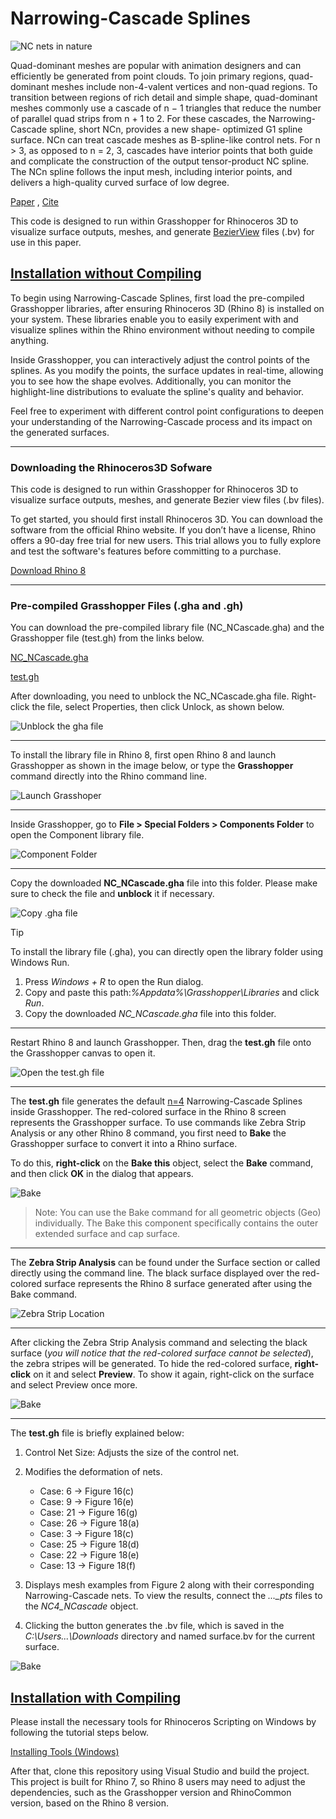 # Narrowing-Cascade Splines

![NC nets in nature](https://github.com/srhtcam/NC_NCascade/blob/master/resources/images/Bunny.jpg?raw=true)

Quad-dominant meshes are popular with animation designers and can efficiently be
generated from point clouds. To join primary regions, quad-dominant meshes include
non-4-valent vertices and non-quad regions. To transition between regions of rich detail
and simple shape, quad-dominant meshes commonly use a cascade of n − 1 triangles
that reduce the number of parallel quad strips from n + 1 to 2.
For these cascades, the Narrowing-Cascade spline, short NCn, provides a new shape-
optimized G1 spline surface. NCn can treat cascade meshes as B-spline-like control
nets. For n > 3, as opposed to n = 2, 3, cascades have interior points that both guide and
complicate the construction of the output tensor-product NC spline. The NCn spline
follows the input mesh, including interior points, and delivers a high-quality curved
surface of low degree.


[Paper](...)   ,    [Cite](...)



This code is designed to run within Grasshopper for Rhinoceros 3D to visualize surface outputs, 
meshes, and generate [BezierView](https://www.cise.ufl.edu/research/SurfLab/bview/) files (.bv) for use in this paper.

## <ins>Installation without Compiling</ins>
To begin using Narrowing-Cascade Splines, first load the pre-compiled Grasshopper libraries, 
after ensuring Rhinoceros 3D (Rhino 8) is installed on your system. These libraries enable 
you to easily experiment with and visualize splines within the Rhino environment without needing 
to compile anything.

Inside Grasshopper, you can interactively adjust the control points of the splines. 
As you modify the points, the surface updates in real-time, allowing you to see how 
the shape evolves. Additionally, you can monitor the highlight-line distributions to evaluate 
the spline's quality and behavior.

Feel free to experiment with different control point configurations to deepen your understanding 
of the Narrowing-Cascade process and its impact on the generated surfaces.

---

### Downloading the Rhinoceros3D Sofware
This code is designed to run within Grasshopper for Rhinoceros 3D to visualize surface 
outputs, meshes, and generate Bezier view files (.bv files).

To get started, you should first install Rhinoceros 3D. You can download the software from 
the official Rhino website. If you don’t have a license, Rhino offers a 90-day free trial 
for new users. This trial allows you to fully explore and test the software's features 
before committing to a purchase.

[Download Rhino 8](https://www.rhino3d.com/download/)

---

### Pre-compiled Grasshopper Files (.gha and .gh)

You can download the pre-compiled library file (NC_NCascade.gha) and the Grasshopper file (test.gh) from the links below.

[NC_NCascade.gha](https://github.com/srhtcam/NC_NCascade/raw/master/resources/NC_NCascade.gha)

[test.gh](https://github.com/srhtcam/NC_NCascade/raw/master/NC_NCascade/test.gh)

After downloading, you need to unblock the NC_NCascade.gha file. Right-click the file, select Properties, then click Unlock, as shown below.

![Unblock the gha file](https://github.com/srhtcam/NC_NCascade/blob/master/resources/images/Picture4.png?raw=true)

---

To install the library file in Rhino 8, first open Rhino 8 and launch Grasshopper as shown in the image below, or type the **Grasshopper** command directly into the Rhino command line.

![Launch Grasshoper](https://github.com/srhtcam/NC_NCascade/blob/master/resources/images/Picture1.png?raw=true)

---

Inside Grasshopper, go to **File > Special Folders > Components Folder** to open the Component library file.

![Component Folder](https://github.com/srhtcam/NC_NCascade/blob/master/resources/images/Picture2.png?raw=true)

---

Copy the downloaded **NC_NCascade.gha** file into this folder. Please make sure to check the file and **unblock** it if necessary.

![Copy .gha file](https://github.com/srhtcam/NC_NCascade/blob/master/resources/images/Picture3.png?raw=true)


> [!TIP]
>  To install the library file (.gha), you can directly open the library folder using Windows Run.
> 1. Press *Windows + R* to open the Run dialog.
> 2. Copy and paste this path:*%Appdata%\Grasshopper\Libraries* and click *Run*.
> 3. Copy the downloaded *NC_NCascade.gha* file into this folder.

---

Restart Rhino 8 and launch Grasshopper. Then, drag the **test.gh** file onto the Grasshopper canvas to open it.

![Open the test.gh file](https://github.com/srhtcam/NC_NCascade/blob/master/resources/images/Picture5.png?raw=true)

---

The **test.gh** file generates the default <ins>n=4</ins> Narrowing-Cascade Splines inside Grasshopper. 
The red-colored surface in the Rhino 8 screen represents the Grasshopper surface. To use commands like Zebra Strip Analysis 
or any other Rhino 8 command, you first need to **Bake** the Grasshopper surface to convert it into a Rhino surface.

To do this, **right-click** on the **Bake this** object, select the **Bake** command, and then click **OK** in the dialog that appears.

![Bake](https://github.com/srhtcam/NC_NCascade/blob/master/resources/images/Picture6.png?raw=true)

>Note: You can use the Bake command for all geometric objects (Geo) individually.
>The Bake this component specifically contains the outer extended surface and cap surface.

---

The **Zebra Strip Analysis** can be found under the Surface section or called directly using the command line. 
The black surface displayed over the red-colored surface represents the Rhino 8 surface generated after using the Bake command. 

![Zebra Strip Location](https://github.com/srhtcam/NC_NCascade/blob/master/resources/images/Picture7.png?raw=true)

---

After clicking the Zebra Strip Analysis command and selecting the black surface 
(*you will notice that the red-colored surface cannot be selected*), the zebra stripes will be generated. 
To hide the red-colored surface, **right-click** on it and select **Preview**.
To show it again, right-click on the surface and select Preview once more.

![Bake](https://github.com/srhtcam/NC_NCascade/blob/master/resources/images/Picture8.png?raw=true)

---
The **test.gh** file is briefly explained below:

1. Control Net Size: Adjusts the size of the control net.

2. Modifies the deformation of nets.
    -  Case: 6  -> Figure 16(c)
    -  Case: 9  -> Figure 16(e)
    -  Case: 21 -> Figure 16(g)
    -  Case: 26 -> Figure 18(a)
    -  Case: 3  -> Figure 18(c)
    -  Case: 25 -> Figure 18(d)
    -  Case: 22 -> Figure 18(e)
    -  Case: 13 -> Figure 18(f)

3. Displays mesh examples from Figure 2 along with their corresponding Narrowing-Cascade nets.
To view the results, connect the *..._pts* files to the *NC4_NCascade* object.

4. Clicking the button generates the .bv file, which is saved in the *C:\Users\...\Downloads* directory and named surface.bv for the current surface.

![Bake](https://github.com/srhtcam/NC_NCascade/blob/master/resources/images/Picture9.png?raw=true)

## <ins>Installation with Compiling</ins>

Please install the necessary tools for Rhinoceros Scripting on Windows by following the tutorial steps below.

[Installing Tools (Windows)](https://developer.rhino3d.com/guides/rhinocommon/installing-tools-windows/)

After that, clone this repository using Visual Studio and build the project. 
This project is built for Rhino 7, so Rhino 8 users may need to adjust the dependencies, 
such as the Grasshopper version and RhinoCommon version, based on the Rhino 8 version.

